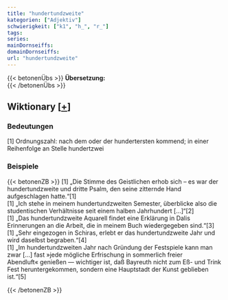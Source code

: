 ```yaml
---
title: "hundertundzweite"
kategorien: ["Adjektiv"]
schwierigkeit: ["k1", "h_", "r_"]
tags:
series:
mainDornseiffs:
domainDornseiffs:
url: "hundertundzweite"
---
```


{{< betonenÜbs >}}
**Übersetzung:**  
{{< /betonenÜbs >}}

## Wiktionary [[+](https://de.wiktionary.org/wiki/hundertundzweite)]

### Bedeutungen
[1] Ordnungszahl: nach dem oder der hundertersten kommend; in einer Reihenfolge an Stelle hundertzwei  

### Beispiele
{{< betonenZB >}}
[1] „Die Stimme des Geistlichen erhob sich – es war der hundertundzweite und dritte Psalm, den seine zitternde Hand aufgeschlagen hatte.“[1]  
[1] „Ich stehe in meinem hundertundzweiten Semester, überblicke also die studentischen Verhältnisse seit einem halben Jahrhundert […]“[2]  
[1] „Das hundertundzweite Aquarell findet eine Erklärung in Dalis Erinnerungen an die Arbeit, die in meinem Buch wiedergegeben sind.“[3]  
[1] „Sehr eingezogen in Schiras, erlebt er das hundertundzweite Jahr und wird daselbst begraben.“[4]  
[1] „Im hundertundzweiten Jahr nach Gründung der Festspiele kann man zwar […] fast »jede mögliche Erfrischung in sommerlich freier Abendluft« genießen — wichtiger ist, daß Bayreuth nicht zum Eß- und Trink Fest heruntergekommen, sondern eine Hauptstadt der Kunst geblieben ist.“[5]  

{{< /betonenZB >}}

